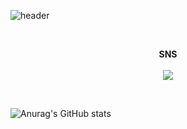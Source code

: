 ![header](https://capsule-render.vercel.app/api?type=waving&color=6FADCF&height=300&section=header&text=welcome%20&fontSize=90&animation=fadeIn&fontAlignY=38&desc=My%20Github%20Profile&descAlignY=51&descAlign=62)

<br>

<p align="center">
    <strong>SNS</strong><br><br>
    <a href="https://www.instagram.com/seonguk391/" target="_blank"><img src="https://img.shields.io/badge/Instagram-E4405F?style=flat-square&logo=Instagram&logoColor=white"/></a>
    <a href="https://github.com/useonguk"target="_black"<img src="https://img.shields.io/badge/Github-181717?style=flat-round&logo=Github&logoColor=white"/></a>
    
</p>

<br>

![Anurag's GitHub stats](https://github-readme-stats.vercel.app/api?username=useonguk&show_icons=ocean_dark&theme=prussian)
